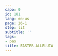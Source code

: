 ```yaml
---
capo: 0
id: 181
lang: en-us
page: 26-1
step: lit
subtitle: ''
tags:
- pas
title: EASTER ALLELUIA
---
```

